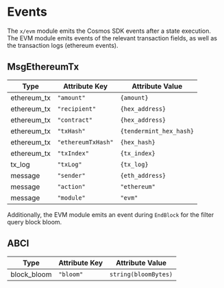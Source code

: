<!--
order: 7
-->

# Events

The `x/evm` module emits the Cosmos SDK events after a state execution. The EVM module emits events of the relevant transaction fields, as well as the transaction logs (ethereum events).

## MsgEthereumTx

| Type        | Attribute Key      | Attribute Value         |
| ----------- | ------------------ | ----------------------- |
| ethereum_tx | `"amount"`         | `{amount}`              |
| ethereum_tx | `"recipient"`      | `{hex_address}`         |
| ethereum_tx | `"contract"`       | `{hex_address}`         |
| ethereum_tx | `"txHash"`         | `{tendermint_hex_hash}` |
| ethereum_tx | `"ethereumTxHash"` | `{hex_hash}`            |
| ethereum_tx | `"txIndex"`        | `{tx_index}`            |
| tx_log      | `"txLog"`          | `{tx_log}`              |
| message     | `"sender"`         | `{eth_address}`         |
| message     | `"action"`         | `"ethereum"`            |
| message     | `"module"`         | `"evm"`                 |


Additionally, the EVM module emits an event during `EndBlock` for the filter query block bloom.

## ABCI

| Type        | Attribute Key | Attribute Value      |
| ----------- | ------------- | -------------------- |
| block_bloom | `"bloom"`     | `string(bloomBytes)` |
